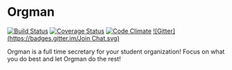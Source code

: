 Orgman
======
[![Build Status](https://travis-ci.org/valleyjo/orgman.svg?branch=master)](https://travis-ci.org/valleyjo/orgman.svg?branch=master)
[![Coverage Status](https://coveralls.io/repos/valleyjo/orgman/badge.svg?branch=master)](https://coveralls.io/r/valleyjo/orgman?branch=master)
[![Code Climate](https://codeclimate.com/github/valleyjo/orgman/badges/gpa.svg)](https://codeclimate.com/github/valleyjo/orgman)
[![Gitter](https://badges.gitter.im/Join Chat.svg)](https://gitter.im/cs-1530-g8/orgman?utm_source=badge&utm_medium=badge&utm_campaign=pr-badge&utm_content=badge)

Orgman is a full time secretary for your student organization! Focus on what you do best and let Orgman do the rest!
